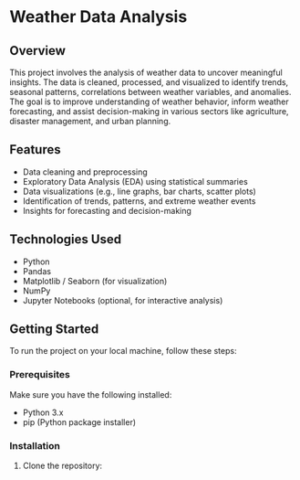 # Weather Data Analysis

## Overview
This project involves the analysis of weather data to uncover meaningful insights. The data is cleaned, processed, and visualized to identify trends, seasonal patterns, correlations between weather variables, and anomalies. The goal is to improve understanding of weather behavior, inform weather forecasting, and assist decision-making in various sectors like agriculture, disaster management, and urban planning.

## Features
- Data cleaning and preprocessing
- Exploratory Data Analysis (EDA) using statistical summaries
- Data visualizations (e.g., line graphs, bar charts, scatter plots)
- Identification of trends, patterns, and extreme weather events
- Insights for forecasting and decision-making

## Technologies Used
- Python
- Pandas
- Matplotlib / Seaborn (for visualization)
- NumPy
- Jupyter Notebooks (optional, for interactive analysis)

## Getting Started
To run the project on your local machine, follow these steps:

### Prerequisites
Make sure you have the following installed:
- Python 3.x
- pip (Python package installer)

### Installation
1. Clone the repository:

